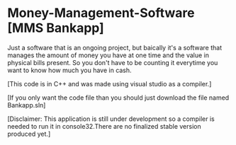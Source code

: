 # Money-Management-Software [MMS Bankapp]
Just a software that is an ongoing project, but baically it's a software that manages the amount of money you have at one time and the value in physical bills present. So you don't have to be counting it everytime you want to know how much you have in cash.

[This code is in C++ and was made using visual studio as a compiler.]

[If you only want the code file than you should just download the file named Bankapp.sln]

[Disclaimer: This application is still under development so a compiler is needed to run it in console32.There are no finalized stable version produced yet.]
